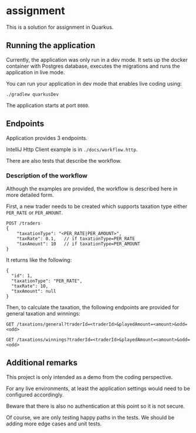 # assignment

This is a solution for assignment in Quarkus.

## Running the application
Currently, the application was only run in a dev mode. It sets up the docker container with Postgres database, executes
the migrations and runs the application in live mode.

You can run your application in dev mode that enables live coding using:
```shell script
./gradlew quarkusDev
```
The application starts at port `8080`.

## Endpoints
Application provides 3 endpoints.

IntelliJ Http Client example is in `./docs/workflow.http`.

There are also tests that describe the workflow.

### Description of the workflow
Although the examples are provided, the workflow is described here in more detailed form.

First, a new trader needs to be created which supports taxation type either `PER_RATE` or `PER_AMOUNT`.
```
POST /traders
{
    "taxationType": "<PER_RATE|PER_AMOUNT>",
    "taxRate": 0.1,   // if taxationType=PER_RATE
    "taxAmount": 10   // if taxationType=PER_AMOUNT
}
```
It returns like the following:
```
{
  "id": 1,
  "taxationType": "PER_RATE",
  "taxRate": 10,
  "taxAmount": null
}
```

Then, to calculate the taxation, the following endpoints are provided for general taxation and winnings:
```
GET /taxations/general?traderId=<traderId>&playedAmount=<amount>&odd=<odd>
```
```
GET /taxations/winnings?traderId=<traderId>&playedAmount=<amount>&odd=<odd>
```

## Additional remarks
This project is only intended as a demo from the coding perspective.

For any live environments, at least the application settings would need to be configured accordingly.

Beware that there is also no authentication at this point so it is not secure.

Of course, we are only testing happy paths in the tests. We should be adding more edge cases and unit tests.